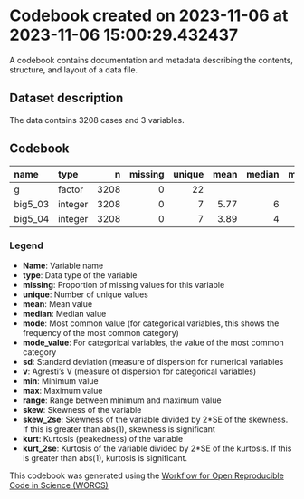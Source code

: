 Codebook created on 2023-11-06 at 2023-11-06 15:00:29.432437
================

A codebook contains documentation and metadata describing the contents,
structure, and layout of a data file.

## Dataset description

The data contains 3208 cases and 3 variables.

## Codebook

| name    | type    |    n | missing | unique | mean | median | mode | mode_value |   sd |    v | min | max | range |  skew | skew_2se |  kurt | kurt_2se |
|:--------|:--------|-----:|--------:|-------:|-----:|-------:|-----:|:-----------|-----:|-----:|----:|----:|------:|------:|---------:|------:|---------:|
| g       | factor  | 3208 |       0 |     22 |      |        |  580 | mTurk      |      | 0.93 |     |     |       |       |          |       |          |
| big5_03 | integer | 3208 |       0 |      7 | 5.77 |      6 |    6 |            | 1.22 |      |   1 |   7 |     6 | -1.31 |   -15.21 |  1.89 |    10.92 |
| big5_04 | integer | 3208 |       0 |      7 | 3.89 |      4 |    4 |            | 1.80 |      |   1 |   7 |     6 | -0.03 |    -0.29 | -1.12 |    -6.48 |

### Legend

- **Name**: Variable name
- **type**: Data type of the variable
- **missing**: Proportion of missing values for this variable
- **unique**: Number of unique values
- **mean**: Mean value
- **median**: Median value
- **mode**: Most common value (for categorical variables, this shows the
  frequency of the most common category)
- **mode_value**: For categorical variables, the value of the most
  common category
- **sd**: Standard deviation (measure of dispersion for numerical
  variables
- **v**: Agresti’s V (measure of dispersion for categorical variables)
- **min**: Minimum value
- **max**: Maximum value
- **range**: Range between minimum and maximum value
- **skew**: Skewness of the variable
- **skew_2se**: Skewness of the variable divided by 2\*SE of the
  skewness. If this is greater than abs(1), skewness is significant
- **kurt**: Kurtosis (peakedness) of the variable
- **kurt_2se**: Kurtosis of the variable divided by 2\*SE of the
  kurtosis. If this is greater than abs(1), kurtosis is significant.

This codebook was generated using the [Workflow for Open Reproducible
Code in Science (WORCS)](https://osf.io/zcvbs/)

